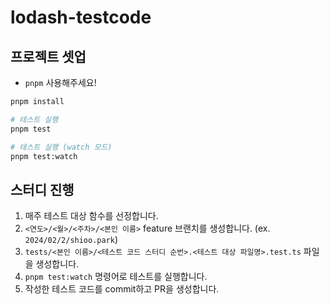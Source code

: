 # lodash-testcode

## 프로젝트 셋업

- `pnpm` 사용해주세요!

```bash
pnpm install

# 테스트 실행
pnpm test

# 테스트 실행 (watch 모드)
pnpm test:watch
```

## 스터디 진행

1. 매주 테스트 대상 함수를 선정합니다.
2. `<연도>/<월>/<주차>/<본인 이름>` feature 브랜치를 생성합니다. (ex. `2024/02/2/shioo.park`)
3. `tests/<본인 이름>/<테스트 코드 스터디 순번>.<테스트 대상 파일명>.test.ts` 파일을 생성합니다.
4. `pnpm test:watch` 명령어로 테스트를 실행합니다.
5. 작성한 테스트 코드를 commit하고 PR을 생성합니다.
